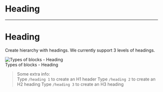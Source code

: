 
# Heading

---

# Heading

Create hierarchy with headings. We currently support 3 levels of headings.

  
![Types of blocks - Heading](https://studio-assets.supernova.io/design-systems/6475/76692cbb-220d-4eb0-8646-eed85aef9a0a.png?Expires=1972252800&Policy=eyJTdGF0ZW1lbnQiOlt7IlJlc291cmNlIjoiaHR0cHM6Ly9zdHVkaW8tYXNzZXRzLnN1cGVybm92YS5pby9kZXNpZ24tc3lzdGVtcy82NDc1Lzc2NjkyY2JiLTIyMGQtNGViMC04NjQ2LWVlZDg1YWVmOWEwYS5wbmciLCJDb25kaXRpb24iOnsiRGF0ZUxlc3NUaGFuIjp7IkFXUzpFcG9jaFRpbWUiOjE5NzIyNTI4MDB9fX1dfQ__&Signature=OEwpiEIOfgsWeszfLcqm0aFRpG8Y3QXHTQV7OHLN1NiZ~M74~ylR255Uu9yPyk~bQei1vvEbB9Ttcv-1GGG5vxULIWQDOwhdKMPiqsZZWr6ioM1gI07bOfIKGospohk-P6i3E7f4NVzc~YV4rxD4gmb5tjYyw4SpVw6Igd73cS2gf21KpjH-xfZ885HfsvVpt027MGba1xWsr3BxI-W3UDHy9Yr-xl7-imnAQAQg0X6xBXerM0e3DBXp1Ai7JmO6NGi1IJXfnpIjASagDLV7z2AoKWP1QEWYoyJPJSnTMvbqM108MoegnmhQHYDTMtth9B71CTGoa7~sL4CT~4n4zA__&Key-Pair-Id=APKAJGK34LCCAUR7N6LA)  
Types of blocks - Heading  


> Some extra info:  
> Type `/heading 1` to create an H1 header
Type `/heading 2` to create an H2 heading
Type `/heading 3` to create an H3 heading